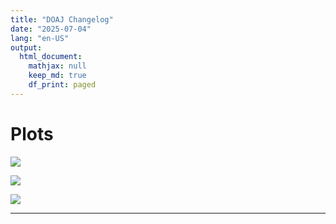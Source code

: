 ```yaml
---
title: "DOAJ Changelog"
date: "2025-07-04"
lang: "en-US"
output:
  html_document:
    mathjax: null
    keep_md: true
    df_print: paged
---
```









# Plots



![](/home/runner/work/doaj-changelog/doaj-changelog/public/index_files/figure-html/doaj-withdrawn-plots-count-per-year-1.png)<!-- -->

![](/home/runner/work/doaj-changelog/doaj-changelog/public/index_files/figure-html/doaj-withdrawn-plots-count-per-year-and-reason-1.png)<!-- -->



![](/home/runner/work/doaj-changelog/doaj-changelog/public/index_files/figure-html/doaj-withdrawn-plots-not-best-count-per-publisher-and-year-1.png)<!-- -->

<!-- 
# Top 100 Publishers of Withdrawn Journals
-->





<!--
# Top 100 Publishers of Indexed Journals
-->





---


